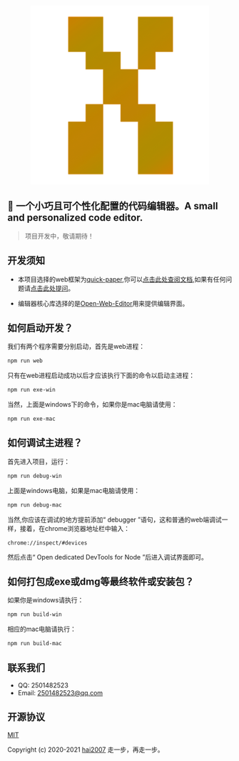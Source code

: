 
<p align="center"><a href="https://github.com/hai2007/Open-Code-Editor" target="_blank">
<img width="400" src="./web/assets/images/logo.png" alt="Open Code Editor"></a></p>

📄 一个小巧且可个性化配置的代码编辑器。A small and personalized code editor.
------------------------------------------------------------------------------

> 项目开发中，敬请期待！

## 开发须知

- 本项目选择的web框架为[quick-paper](https://github.com/hai2007/quick-paper),你可以[点击此处查阅文档](https://hai2007.github.io/quick-paper/index.html),如果有任何问题请[点击此处提问](https://github.com/hai2007/quick-paper/issues)。

- 编辑器核心库选择的是[Open-Web-Editor](https://github.com/hai2007/Open-Web-Editor)用来提供编辑界面。

## 如何启动开发？

我们有两个程序需要分别启动，首先是web进程：

```bash
npm run web
```

只有在web进程启动成功以后才应该执行下面的命令以启动主进程：

```bash
npm run exe-win
```

当然，上面是windows下的命令，如果你是mac电脑请使用：

```bash
npm run exe-mac
```

## 如何调试主进程？

首先进入项目，运行：

```bash
npm run debug-win
```

上面是windows电脑，如果是mac电脑请使用：

```bash
npm run debug-mac
```

当然,你应该在调试的地方提前添加“ debugger ”语句，这和普通的web端调试一样，接着，在chrome浏览器地址栏中输入：

```
chrome://inspect/#devices
```

然后点击“ Open dedicated DevTools for Node ”后进入调试界面即可。

## 如何打包成exe或dmg等最终软件或安装包？

如果你是windows请执行：

```bash
npm run build-win
```

相应的mac电脑请执行：

```bash
npm run build-mac
```

## 联系我们

- QQ: 2501482523
- Email: 2501482523@qq.com

开源协议
---------------------------------------
[MIT](https://github.com/hai2007/quick-paper/blob/master/LICENSE)

Copyright (c) 2020-2021 [hai2007](https://hai2007.gitee.io/sweethome/) 走一步，再走一步。